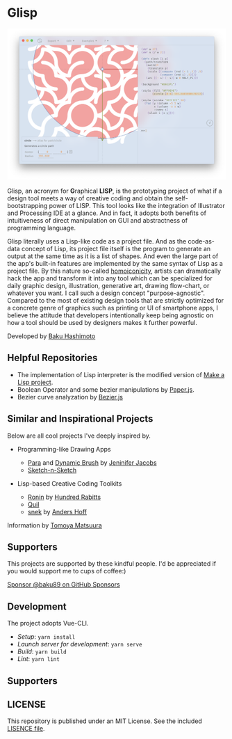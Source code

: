 # Glisp

<div align="center">
	<img src="assets/screenshot.png" />
</div>

<!-- <div align="center">
	<img src="assets/logo.png" width="150" />
</div> -->

Glisp, an acronym for **G**raphical **LISP**, is the prototyping project of what if a design tool meets a way of creative coding and obtain the self-bootstrapping power of LISP.
This tool looks like the integration of Illustrator and Processing IDE at a glance. And in fact, it adopts both benefits of intuitiveness of direct manipulation on GUI and abstractness of programming language.

Glisp literally uses a Lisp-like code as a project file. And as the code-as-data concept of Lisp, its project file itself is the program to generate an output at the same time as it is a list of shapes. And even the large part of the app's built-in features are implemented by the same syntax of Lisp as a project file. By this nature so-called [homoiconicity](https://en.wikipedia.org/wiki/Homoiconicity), artists can dramatically hack the app and transform it into any tool which can be specialized for daily graphic design, illustration, generative art, drawing flow-chart, or whatever you want. I call such a design concept "purpose-agnostic". Compared to the most of existing design tools that are strictly optimized for a concrete genre of graphics such as printing or UI of smartphone apps, I believe the attitude that developers intentionally keep being agnostic on how a tool should be used by designers makes it further powerful.

Developed by [Baku Hashimoto](https://baku89.com)

## Helpful Repositories

- The implementation of Lisp interpreter is the modified version of [Make a Lisp project](https://github.com/kanaka/mal).
- Boolean Operator and some bezier manipulations by [Paper.js](http://paperjs.org/).
- Bezier curve analyzation by [Bezier.js](https://pomax.github.io/bezierjs/)

## Similar and Inspirational Projects

Below are all cool projects I've deeply inspired by.

- Programming-like Drawing Apps

  - [Para](http://alumni.media.mit.edu/~jacobsj/para/) and [Dynamic Brush](http://jenniferjacobs.mat.ucsb.edu/#db) by [Jeninifer Jacobs](http://jenniferjacobs.mat.ucsb.edu/)
  - [Sketch-n-Sketch](https://ravichugh.github.io/sketch-n-sketch/)

- Lisp-based Creative Coding Toolkits

  - [Ronin](https://100r.co/site/ronin.html) by [Hundred Rabitts](https://100r.co/)
  - [Quil](http://www.quil.info/)
  - [snek](https://github.com/inconvergent/snek) by [Anders Hoff](https://inconvergent.net/)

Information by [Tomoya Matsuura](https://twitter.com/tomoya_nonymous/status/1255647212580646912?s=20)

## Supporters

This projects are supported by these kindful people. I'd be appreciated if you would support me to cups of coffee:)

[Sponsor @baku89 on GitHub Sponsors](https://github.com/sponsors/baku89#sponsors)

## Development

The project adopts Vue-CLI.

- _Setup_: `yarn install`
- _Launch server for development_: `yarn serve`
- _Build_: `yarn build`
- _Lint_: `yarn lint`

## Supporters

## LICENSE

This repository is published under an MIT License. See the included [LISENCE file](/LICENSE).

